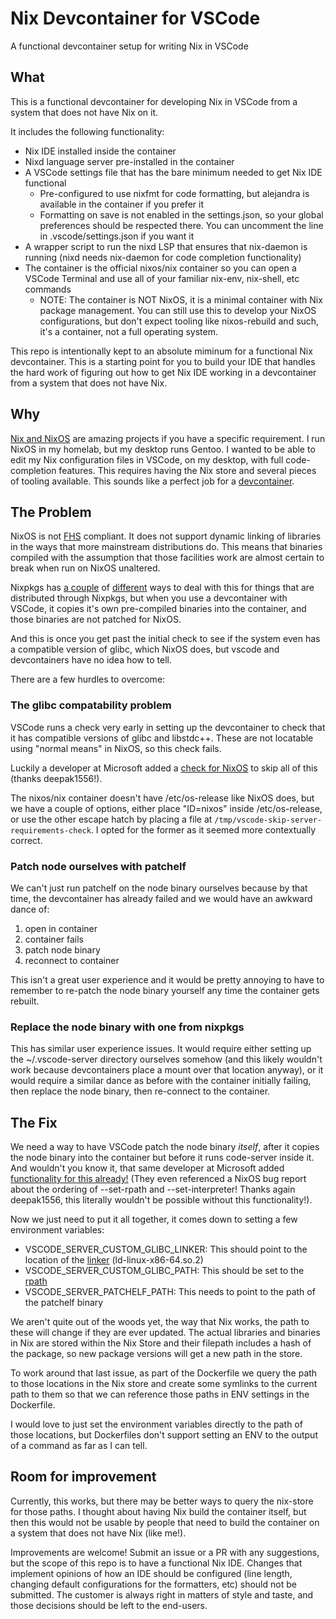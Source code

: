 # Nix Devcontainer for VSCode
A functional devcontainer setup for writing Nix in VSCode

## What
This is a functional devcontainer for developing Nix in VSCode from a system that does not have Nix on it.

It includes the following functionality:
- Nix IDE installed inside the container
- Nixd language server pre-installed in the container
- A VSCode settings file that has the bare minimum needed to get Nix IDE functional
  - Pre-configured to use nixfmt for code formatting, but alejandra is available in the container if you prefer it
  - Formatting on save is not enabled in the settings.json, so your global preferences should be respected there.  You can uncomment the line in .vscode/settings.json if you want it
- A wrapper script to run the nixd LSP that ensures that nix-daemon is running (nixd needs nix-daemon for code completion functionality)
- The container is the official nixos/nix container so you can open a VSCode Terminal and use all of your familiar nix-env, nix-shell, etc commands
  - NOTE: The container is NOT NixOS, it is a minimal container with Nix package management.  You can still use this to develop your NixOS configurations, but don't expect tooling like nixos-rebuild and such, it's a container, not a full operating system.

This repo is intentionally kept to an absolute miminum for a functional Nix devcontainer. This is a starting point for you to build your IDE that handles the hard work of figuring out how to get Nix IDE working in a devcontainer from a system that does not have Nix.

## Why
[Nix and NixOS](https://nixos.org/) are amazing projects if you have a specific requirement.  I run NixOS in my homelab, but my desktop runs Gentoo.  I wanted to be able to edit my Nix configuration files in VSCode, on my desktop, with full code-completion features.  This requires having the Nix store and several pieces of tooling available.  This sounds like a perfect job for a [devcontainer](https://containers.dev/).

## The Problem
NixOS is not [FHS](https://en.wikipedia.org/wiki/Filesystem_Hierarchy_Standard) compliant.  It does not support dynamic linking of libraries in the ways that more mainstream distributions do. This means that binaries compiled with the assumption that those facilities work are almost certain to break when run on NixOS unaltered. 

Nixpkgs has [a couple](https://nixos.org/manual/nixpkgs/stable/#sec-fhs-environments) of [different](https://nixos.org/manual/nixpkgs/stable/#setup-hook-autopatchelfhook) ways to deal with this for things that are distributed through Nixpkgs, but when you use a devcontainer with VSCode, it copies it's own pre-compiled binaries into the container, and those binaries are not patched for NixOS.

And this is once you get past the initial check to see if the system even has a compatible version of glibc, which NixOS does, but vscode and devcontainers have no idea how to tell.

There are a few hurdles to overcome:

### The glibc compatability problem
VSCode runs a check very early in setting up the devcontainer to check that it has compatible versions of glibc and libstdc++.  These are not locatable using "normal means" in NixOS, so this check fails.

Luckily a developer at Microsoft added a [check for NixOS](https://github.com/microsoft/vscode/blob/97e317f161d8aa14057ad348bbc603a6823e4bf1/resources/server/bin/helpers/check-requirements-linux.sh#L34-L37) to skip all of this (thanks deepak1556!).

The nixos/nix container doesn't have /etc/os-release like NixOS does, but we have a couple of options, either place "ID=nixos" inside /etc/os-release, or use the other escape hatch by placing a file at `/tmp/vscode-skip-server-requirements-check`.  I opted for the former as it seemed more contextually correct.

### Patch node ourselves with patchelf
We can't just run patchelf on the node binary ourselves because by that time, the devcontainer has already failed and we would have an awkward dance of:

1) open in container
1) container fails
1) patch node binary
1) reconnect to container

This isn't a great user experience and it would be pretty annoying to have to remember to re-patch the node binary yourself any time the container gets rebuilt.

### Replace the node binary with one from nixpkgs
This has similar user experience issues.  It would require either setting up the ~/.vscode-server directory ourselves somehow (and this likely wouldn't work because devcontainers place a mount over that location anyway), or it would require a similar dance as before with the container initially failing, then replace the node binary, then re-connect to the container.

## The Fix
We need a way to have VSCode patch the node binary *itself*, after it copies the node binary into the container but before it runs code-server inside it.  And wouldn't you know it, that same developer at Microsoft added [functionality for this already!](https://github.com/microsoft/vscode/blob/97e317f161d8aa14057ad348bbc603a6823e4bf1/resources/server/bin/code-server-linux.sh#L12-L20) (They even referenced a NixOS bug report about the ordering of --set-rpath and --set-interpreter! Thanks again deepak1556, this literally wouldn't be possible without this functionality!).

Now we just need to put it all together, it comes down to setting a few environment variables:

- VSCODE_SERVER_CUSTOM_GLIBC_LINKER: This should point to the location of the [linker](https://en.wikipedia.org/wiki/Linker_(computing)) (ld-linux-x86-64.so.2)
- VSCODE_SERVER_CUSTOM_GLIBC_PATH: This should be set to the [rpath](https://en.wikipedia.org/wiki/Rpath)
- VSCODE_SERVER_PATCHELF_PATH: This needs to point to the path of the patchelf binary

We aren't quite out of the woods yet, the way that Nix works, the path to these will change if they are ever updated. The actual libraries and binaries in Nix are stored within the Nix Store and their filepath includes a hash of the package, so new package versions will get a new path in the store.

To work around that last issue, as part of the Dockerfile we query the path to those locations in the Nix store and create some symlinks to the current path to them so that we can reference those paths in ENV settings in the Dockerfile.

I would love to just set the environment variables directly to the path of those locations, but Dockerfiles don't support setting an ENV to the output of a command as far as I can tell.

## Room for improvement
Currently, this works, but there may be better ways to query the nix-store for those paths.  I thought about having Nix build the container itself, but then this would not be usable by people that need to build the container on a system that does not have Nix (like me!).

Improvements are welcome! Submit an issue or a PR with any suggestions, but the scope of this repo is to have a functional Nix IDE. Changes that implement opinions of how an IDE should be configured (line length, changing default configurations for the formatters, etc) should not be submitted. The customer is always right in matters of style and taste, and those decisions should be left to the end-users.